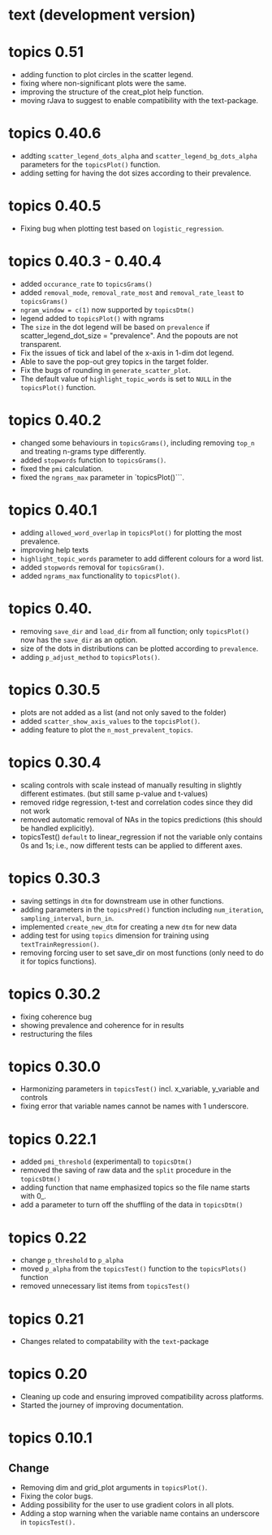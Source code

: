 # text (development version)


# topics 0.51
- adding function to plot circles in the scatter legend. 
- fixing where non-significant plots were the same.
- improving the structure of the creat_plot help function. 
- moving rJava to suggest to enable compatibility with the text-package.

# topics 0.40.6
- addting `scatter_legend_dots_alpha` and `scatter_legend_bg_dots_alpha` parameters for the `topicsPlot()` function. 
- adding setting for having the dot sizes according to their prevalence. 

# topics 0.40.5
- Fixing bug when plotting test based on `logistic_regression`. 

# topics 0.40.3 - 0.40.4 
- added `occurance_rate` to `topicsGrams()`
- added `removal_mode`, `removal_rate_most` and `removal_rate_least` to `topicsGrams()`
- `ngram_window = c(1)` now supported by `topicsDtm()`
- legend added to `topicsPlot()` with ngrams
- The `size` in the dot legend will be based on `prevalence` if scatter_legend_dot_size = "prevalence". And the popouts are not transparent.
- Fix the issues of tick and label of the x-axis in 1-dim dot legend.
- Able to save the pop-out grey topics in the target folder.
- Fix the bugs of rounding in `generate_scatter_plot`.
- The default value of `highlight_topic_words` is set to `NULL` in the `topicsPlot()` function.

# topics 0.40.2
- changed some behaviours in `topicsGrams()`, including removing `top_n` and treating 
n-grams type differently.
- added `stopwords` function to `topicsGrams()`. 
- fixed the `pmi` calculation. 
- fixed the `ngrams_max` parameter in `topicsPlot()```.

# topics 0.40.1
- adding `allowed_word_overlap` in `topicsPlot()` for plotting the most prevalence.
- improving help texts
- `highlight_topic_words` parameter to add different colours for a word list. 
- added `stopwords` removal for `topicsGram()`.
- added `ngrams_max` functionality to `topicsPlot()`.

<!-- README.md is generated from README.Rmd. Please edit that file -->
# topics 0.40.
- removing `save_dir` and `load_dir` from all function; only `topicsPlot()` now has the `save_dir` as an option. 
- size of the dots in distributions can be plotted according to `prevalence`.
- adding `p_adjust_method` to `topicsPlots()`.

# topics 0.30.5
- plots are not added as a list (and not only saved to the folder)
- added `scatter_show_axis_values` to the `topcisPlot()`.
- adding feature to plot the `n_most_prevalent_topics`. 

# topics 0.30.4
- scaling controls with scale instead of manually resulting in slightly different estimates. (but still same p-value and t-values)
- removed ridge regression, t-test and correlation codes since they did not work
- removed automatic removal of NAs in the topics predictions (this should be handled explicitly).
- topicsTest() `default` to linear_regression if not the variable only contains 0s and 1s; i.e., now different tests can be applied to different axes. 

# topics 0.30.3
- saving settings in `dtm` for downstream use in other functions.
- adding parameters in the `topicsPred()` function including `num_iteration`, `sampling_interval`, `burn_in`.
- implemented `create_new_dtm` for creating a new `dtm` for new data 
- adding test for using `topics` dimension for training using `textTrainRegression()`. 
- removing forcing user to set save_dir on most functions (only need to do it for topics functions).

# topics 0.30.2
- fixing coherence bug
- showing prevalence and coherence for in results
- restructuring the files

# topics 0.30.0
- Harmonizing parameters in `topicsTest()` incl. x_variable, y_variable and controls
- fixing error that variable names cannot be names with 1 underscore.

# topics 0.22.1
- added `pmi_threshold` (experimental) to `topicsDtm()`
- removed the saving of raw data and the `split` procedure in the `topicsDtm()`
- adding function that name emphasized topics so the file name starts with 0_.
- add a parameter to turn off the shuffling of the data in `topicsDtm()` 

# topics 0.22
- change `p_threshold` to `p_alpha`
- moved `p_alpha` from the `topicsTest()` function to the `topicsPlots()` function
- removed unnecessary list items from `topicsTest()`

# topics 0.21
- Changes related to compatability with the `text`-package

# topics 0.20

- Cleaning up code and ensuring improved compatibility across platforms. 
- Started the journey of improving documentation.

# topics 0.10.1

## Change
- Removing dim and grid_plot arguments in `topicsPlot()`.
- Fixing the color bugs.
- Adding possibility for the user to use gradient colors in all plots.
- Adding a stop warning when the variable name contains an underscore in `topicsTest().`





